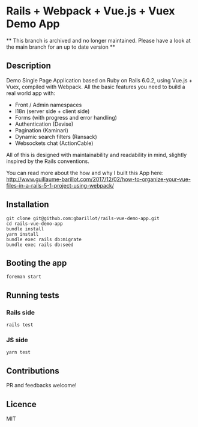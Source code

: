 # Rails + Webpack + Vue.js + Vuex Demo App

** This branch is archived and no longer maintained. Please have a look at the main branch for an up to date version **

## Description

Demo Single Page Application based on Ruby on Rails 6.0.2, using Vue.js + Vuex, compiled with Webpack.
All the basic features you need to build a real world app with:

- Front / Admin namespaces
- I18n (server side + client side)
- Forms (with progress and error handling)
- Authentication (Devise)
- Pagination (Kaminari)
- Dynamic search filters (Ransack)
- Websockets chat (ActionCable)

All of this is designed with maintainability and readability in mind, slightly inspired by the Rails conventions.

You can read more about the how and why I built this App here: http://www.guillaume-barillot.com/2017/12/02/how-to-organize-your-vue-files-in-a-rails-5-1-project-using-webpack/

## Installation

```
git clone git@github.com:gbarillot/rails-vue-demo-app.git
cd rails-vue-demo-app
bundle install
yarn install
bundle exec rails db:migrate
bundle exec rails db:seed
```

## Booting the app

```
foreman start
```

## Running tests

### Rails side

```
rails test
```

### JS side

```
yarn test
```

## Contributions

PR and feedbacks welcome!

## Licence

MIT
